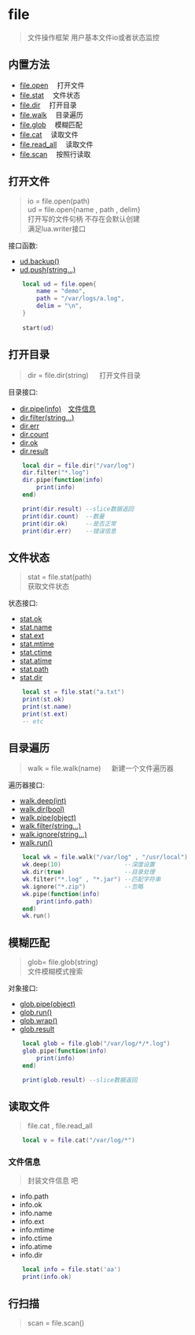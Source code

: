 # file
> 文件操作框架 用户基本文件io或者状态监控

## 内置方法

- [file.open](#打开文件) &emsp;打开文件
- [file.stat](#文件状态) &emsp;文件状态
- [file.dir](#打开目录) &emsp;打开目录
- [file.walk](#目录遍历) &emsp;目录遍历
- [file.glob](#模糊匹配) &emsp;模糊匹配
- [file.cat](#读取文件) &emsp;读取文件
- [file.read_all](#读取文件) &emsp;读取文件
- [file.scan](#行扫描) &emsp;按照行读取


## 打开文件
> io = file.open(path) <br />
> ud = file.open{name , path , delim} <br />
> 打开写的文件句柄 不存在会默认创建 <br />
> 满足lua.writer接口
 
接口函数:
- [ud.backup()](#)
- [ud.push(string...)](#)

```lua
    local ud = file.open{
        name = "demo",
        path = "/var/logs/a.log",
        delim = "\n",
    }
    
    start(ud)
```

## 打开目录
> dir = file.dir(string) &emsp; 打开文件目录

目录接口:
- [dir.pipe(info)](#)&emsp;[文件信息](#文件信息)
- [dir.filter(string...)](#)
- [dir.err](#)
- [dir.count](#)
- [dir.ok](#)
- [dir.result](#)

```lua
    local dir = file.dir("/var/log")
    dir.filter("*.log")
    dir.pipe(function(info)
        print(info)
    end)

    print(dir.result) --slice数据返回
    print(dir.count)  --数量
    print(dir.ok)     --是否正常
    print(dir.err)    --错误信息
```

## 文件状态
> stat = file.stat(path) <br />
> 获取文件状态

状态接口:
- [stat.ok](#)
- [stat.name](#)
- [stat.ext](#)
- [stat.mtime](#)
- [stat.ctime](#)
- [stat.atime](#)
- [stat.path](#)
- [stat.dir](#)

```lua
    local st = file.stat("a.txt")
    print(st.ok)
    print(st.name)
    print(st.ext)
    -- etc
```

## 目录遍历
> walk = file.walk(name) &emsp; 新建一个文件遍历器

遍历器接口:
- [walk.deep(int)](#)
- [walk.dir(bool)](#)
- [walk.pipe(object)](#)
- [walk.filter(string...)](#)
- [walk.ignore(string...)](#)
- [walk.run()](#)

```lua
    local wk = file.walk("/var/log" , "/usr/local")
    wk.deep(10)                  --深度设置
    wk.dir(true)                 --目录处理
    wk.filter("*.log" , "*.jar") --匹配字符串
    wk.ignore("*.zip")           --忽略
    wk.pipe(function(info)
        print(info.path)
    end)
    wk.run()
```

## 模糊匹配
> glob= file.glob(string) <br />
> 文件模糊模式搜索

对象接口:
- [glob.pipe(object)](#)
- [glob.run()](#)
- [glob.wrap()](#)
- [glob.result](#)


```lua
    local glob = file.glob("/var/log/*/*.log")
    glob.pipe(function(info)
        print(info)
    end)

    print(glob.result) --slice数据返回
```

## 读取文件 
> file.cat , file.read_all
```lua
    local v = file.cat("/var/log/*")
```

### 文件信息
> 封装文件信息 吧
- info.path
- info.ok
- info.name
- info.ext
- info.mtime
- info.ctime
- info.atime
- info.dir

```lua
    local info = file.stat('aa')
    print(info.ok)
```

## 行扫描
> scan = file.scan()
